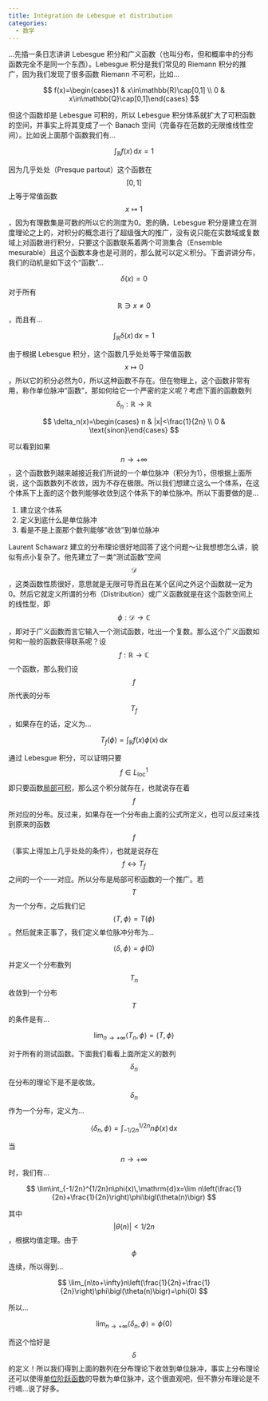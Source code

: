 ```yaml
---
title: Intégration de Lebesgue et distribution
categories:
  - 数学
---
```


...先插一条日志讲讲 Lebesgue 积分和广义函数（也叫分布，但和概率中的分布函数完全不是同一个东西）。Lebesgue 积分是我们常见的 Riemann 积分的推广，因为我们发现了很多函数 Riemann 不可积，比如...

$$
f(x)=\begin{cases}1 & x\in\mathbb{R}\cap[0,1] \\ 0 & x\in\mathbb{Q}\cap[0,1]\end{cases}
$$

但这个函数却是 Lebesgue 可积的，所以 Lebesgue 积分体系就扩大了可积函数的空间，并事实上将其变成了一个 Banach 空间（完备存在范数的无限维线性空间）。比如说上面那个函数我们有...

$$
\int_\mathbb{R}f(x)\,\mathrm{d}x=1
$$

因为几乎处处（Presque partout）这个函数在 $$[0,1]$$ 上等于常值函数 $$x\mapsto 1$$，因为有理数集是可数的所以它的测度为0。恩的确，Lebesgue 积分是建立在测度理论之上的，对积分的概念进行了超级强大的推广，没有说只能在实数域或复数域上对函数进行积分，只要这个函数联系着两个可测集合（Ensemble mesurable）且这个函数本身也是可测的，那么就可以定义积分。下面讲讲分布，我们的动机是如下这个“函数”...

$$\delta(x)=0$$ 对于所有 $$\mathbb{R}\ni x\neq 0$$，而且有...

$$
\int_\mathbb{R}\delta(x)\,\mathrm{d}x=1
$$

由于根据 Lebesgue 积分，这个函数几乎处处等于常值函数 $$x\mapsto 0$$，所以它的积分必然为0，所以这种函数不存在。但在物理上，这个函数非常有用，称作单位脉冲“函数”，那如何给它一个严密的定义呢？考虑下面的函数数列 $$\delta_n:\mathbb{R}\to\mathbb{R}$$

$$
\delta_n(x)=\begin{cases} n & |x|<\frac{1}{2n} \\ 0 & \text{sinon}\end{cases}
$$

可以看到如果 $$n\to+\infty$$，这个函数数列越来越接近我们所说的一个单位脉冲（积分为1），但根据上面所说，这个函数数列不收敛，因为不存在极限。所以我们想建立这么一个体系，在这个体系下上面的这个数列能够收敛到这个体系下的单位脉冲。所以下面要做的是...

1. 建立这个体系
2. 定义到底什么是单位脉冲
3. 看是不是上面那个数列能够“收敛”到单位脉冲

Laurent Schawarz 建立的分布理论很好地回答了这个问题～让我想想怎么讲，貌似有点小复杂了。他先建立了一类“测试函数”空间 $$\mathcal{D}$$，这类函数性质很好，意思就是无限可导而且在某个区间之外这个函数就一定为0。然后它就定义所谓的分布（Distribution）或广义函数就是在这个函数空间上的线性型，即 $$\phi:\mathcal{D}\to\mathbb{C}$$，即对于广义函数而言它输入一个测试函数，吐出一个复数。那么这个广义函数如何和一般的函数获得联系呢？设 $$f:\mathbb{R}\to\mathbb{C}$$ 一个函数，那么我们设 $$f$$ 所代表的分布 $$T_f$$，如果存在的话，定义为...

$$
T_f(\phi)=\int_\mathbb{R}f(x)\phi(x)\,\mathrm{d}x
$$

通过 Lebesgue 积分，可以证明只要 $$f\in L^1_\mathrm{loc}$$ 即只要函数[局部可积](http://en.wikipedia.org/wiki/Locally_integrable_function)，那么这个积分就存在，也就说存在着 $$f$$ 所对应的分布。反过来，如果存在一个分布由上面的公式所定义，也可以反过来找到原来的函数 $$f$$（事实上得加上几乎处处的条件），也就是说存在 $$f\leftrightarrow T_f$$ 之间的一个一一对应。所以分布是局部可积函数的一个推广。若 $$T$$ 为一个分布，之后我们记 $$\langle T,\phi\rangle=T(\phi)$$。然后就来正事了，我们定义单位脉冲分布为...

$$
\langle\delta,\phi\rangle=\phi(0)
$$

并定义一个分布数列 $$T_n$$ 收敛到一个分布 $$T$$的条件是有...

$$
\lim_{n\to+\infty}\langle T_n,\phi\rangle=\langle T,\phi \rangle
$$

对于所有的测试函数。下面我们看看上面所定义的数列 $$\delta_n$$ 在分布的理论下是不是收敛。$$\delta_n$$ 作为一个分布，定义为...

$$
\langle\delta_n,\phi\rangle=\int_{-1/2n}^{1/2n}n\phi(x)\,\mathrm{d}x
$$

当 $$n\to+\infty$$ 时，我们有...

$$
\lim\int_{-1/2n}^{1/2n}n\phi(x)\,\mathrm{d}x=\lim n\left(\frac{1}{2n}+\frac{1}{2n}\right)\phi\bigl(\theta(n)\bigr)
$$

其中 $$\lvert\theta(n)\rvert<1/2n$$，根据均值定理。由于 $$\phi$$ 连续，所以得到...

$$
\lim_{n\to+\infty}n\left(\frac{1}{2n}+\frac{1}{2n}\right)\phi\bigl(\theta(n)\bigr)=\phi(0)
$$

所以...

$$
\lim_{n\to+\infty}\langle\delta_n,\phi\rangle=\phi(0)
$$

而这个恰好是 $$\delta$$ 的定义！所以我们得到上面的数列在分布理论下收敛到单位脉冲，事实上分布理论还可以使得[单位阶跃函数](http://en.wikipedia.org/wiki/Heaviside_step_function)的导数为单位脉冲，这个很直观吧，但不靠分布理论是不行嘀...说了好多。